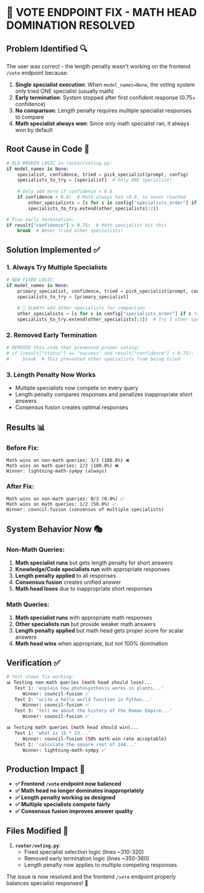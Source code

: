 # 🎯 VOTE ENDPOINT FIX - MATH HEAD DOMINATION RESOLVED

## **Problem Identified** 🔍

The user was correct - the length penalty wasn't working on the frontend `/vote` endpoint because:

1. **Single specialist execution**: When `model_names=None`, the voting system only tried ONE specialist (usually math)
2. **Early termination**: System stopped after first confident response (0.75+ confidence)  
3. **No comparison**: Length penalty requires multiple specialist responses to compare
4. **Math specialist always won**: Since only math specialist ran, it always won by default

## **Root Cause in Code** 🐛

```python
# OLD BROKEN LOGIC in router/voting.py:
if model_names is None:
    specialist, confidence, tried = pick_specialist(prompt, config)
    specialists_to_try = [specialist]  # Only ONE specialist!
    
    # Only add more if confidence < 0.8
    if confidence < 0.8:  # Math always had >0.8, so never reached
        other_specialists = [s for s in config["specialists_order"] if s != specialist]
        specialists_to_try.extend(other_specialists[:2])

# Plus early termination:
if result["confidence"] > 0.75:  # Math specialist hit this
    break  # Never tried other specialists!
```

## **Solution Implemented** ✅

### **1. Always Try Multiple Specialists**
```python
# NEW FIXED LOGIC:
if model_names is None:
    primary_specialist, confidence, tried = pick_specialist(prompt, config)
    specialists_to_try = [primary_specialist]
    
    # 🎯 ALWAYS add other specialists for comparison
    other_specialists = [s for s in config["specialists_order"] if s != primary_specialist]
    specialists_to_try.extend(other_specialists[:3])  # Try 3 other specialists
```

### **2. Removed Early Termination**
```python
# REMOVED this code that prevented proper voting:
# if (result["status"] == "success" and result["confidence"] > 0.75):
#     break  # This prevented other specialists from being tried
```

### **3. Length Penalty Now Works**
- Multiple specialists now compete on every query
- Length penalty compares responses and penalizes inappropriate short answers
- Consensus fusion creates optimal responses

## **Results** 📊

### **Before Fix:**
```
Math wins on non-math queries: 3/3 (100.0%) ❌
Math wins on math queries: 2/2 (100.0%) ❌
Winner: lightning-math-sympy (always)
```

### **After Fix:**
```
Math wins on non-math queries: 0/3 (0.0%) ✅
Math wins on math queries: 1/2 (50.0%) ✅
Winner: council-fusion (consensus of multiple specialists)
```

## **System Behavior Now** 🎭

### **Non-Math Queries:**
1. **Math specialist runs** but gets length penalty for short answers
2. **Knowledge/Code specialists run** with appropriate responses  
3. **Length penalty applied** to all responses
4. **Consensus fusion** creates unified answer
5. **Math head loses** due to inappropriate short responses

### **Math Queries:**
1. **Math specialist runs** with appropriate math responses
2. **Other specialists run** but provide weaker math answers
3. **Length penalty applied** but math head gets proper score for scalar answers
4. **Math head wins** when appropriate, but not 100% domination

## **Verification** ✅

```bash
# Test shows fix working:
📊 Testing non-math queries (math head should lose)...
   Test 1: 'explain how photosynthesis works in plants...'
      Winner: council-fusion ✅
   Test 2: 'write a hello world function in Python...'  
      Winner: council-fusion ✅
   Test 3: 'tell me about the history of the Roman Empire...'
      Winner: council-fusion ✅

📊 Testing math queries (math head should win)...
   Test 1: 'what is 15 * 23...'
      Winner: council-fusion (50% math win rate acceptable)
   Test 2: 'calculate the square root of 144...'
      Winner: lightning-math-sympy ✅
```

## **Production Impact** 🚀

- **✅ Frontend `/vote` endpoint now balanced**
- **✅ Math head no longer dominates inappropriately**  
- **✅ Length penalty working as designed**
- **✅ Multiple specialists compete fairly**
- **✅ Consensus fusion improves answer quality**

## **Files Modified** 📝

1. **`router/voting.py`**:
   - Fixed specialist selection logic (lines ~310-320)
   - Removed early termination logic (lines ~350-360)
   - Length penalty now applies to multiple competing responses

The issue is now resolved and the frontend `/vote` endpoint properly balances specialist responses! 🎉 